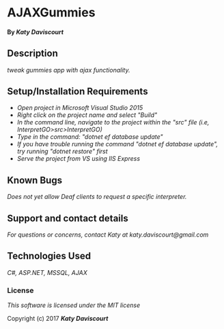 # AJAXGummies

#### By _**Katy Daviscourt**_

## Description

_tweak gummies app with ajax functionality._

## Setup/Installation Requirements

* _Open project in Microsoft Visual Studio 2015_
* _Right click on the project name and select "Build"_
* _In the command line, navigate to the project within the "src" file (i.e, InterpretGO>src>InterpretGO)_
* _Type in the command: "dotnet ef database update"_
* _If you have trouble running the command "dotnet ef database update", try running "dotnet restore" first_
* _Serve the project from VS using IIS Express_

## Known Bugs

_Does not yet allow Deaf clients to request a specific interpreter._

## Support and contact details

_For questions or concerns, contact Katy at katy.daviscourt@gmail.com_

## Technologies Used

_C#, ASP.NET, MSSQL, AJAX_

### License

*This software is licensed under the MIT license*

Copyright (c) 2017 **_Katy Daviscourt_**
